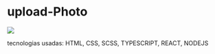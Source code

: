 # upload-Photo

<img src="https://i.ibb.co/FVfz52F/Captura-de-tela-2023-10-19-162651.png">

tecnologias usadas: HTML, CSS, SCSS, TYPESCRIPT, REACT, NODEJS
